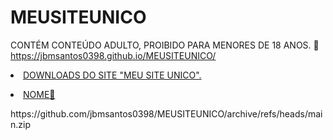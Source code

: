# MEUSITEUNICO
CONTÉM CONTEÚDO ADULTO, PROIBIDO PARA MENORES DE 18 ANOS. 🔞
<BR/>
https://jbmsantos0398.github.io/MEUSITEUNICO/
<BR/>
<!------------------  _blank --- _self  ------------------------>
<p><li><a href="
https://github.com/jbmsantos0398/MEUSITEUNICO/archive/refs/heads/main.zip
" target="_blank">
DOWNLOADS DO SITE "MEU SITE UNICO".
</a></li></p>
<!-------------------------------------------------------------->
<p><li><a href="
LINK🔴
" target="_blank">
NOME🔴
</a></li></p>
<!-------------------------------------------------------------->
https://github.com/jbmsantos0398/MEUSITEUNICO/archive/refs/heads/main.zip
<BR/>
























